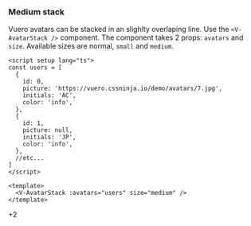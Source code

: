 ### Medium stack

Vuero avatars can be stacked in an slighlty overlaping line.
Use the `<V-AvatarStack />` component. The component takes 2 props:
`avatars` and `size`. Available sizes are normal, `small` and `medium`.

<!--code-->

```vue
<script setup lang="ts">
const users = [
  {
    id: 0,
    picture: 'https://vuero.cssninja.io/demo/avatars/7.jpg',
    initials: 'AC',
    color: 'info',
  },
  {
    id: 1,
    picture: null,
    initials: 'JP',
    color: 'info',
  },
  //etc...
]
</script>

<template>
  <V-AvatarStack :avatars="users" size="medium" />
</template>
```

<!--/code-->

<!--example-->
<div class="avatar-stack">
    <V-Avatar picture="https://vuero.cssninja.io/demo/avatars/7.jpg" size="medium" />
    <V-Avatar initials="JO" color="info" size="medium" />
    <V-Avatar picture="https://vuero.cssninja.io/demo/avatars/8.jpg" size="medium" />
    <V-Avatar picture="https://vuero.cssninja.io/demo/avatars/5.jpg" size="medium" />
    <V-Avatar initials="CP" color="success" size="medium" />
    <V-Avatar picture="https://vuero.cssninja.io/demo/avatars/5.jpg" size="medium" />
    <div class="v-avatar is-medium">
        <span class="avatar is-more">
            <span class="inner">
                <span>+2</span>
            </span>
        </span>
    </div>
</div>

<!--/example-->
